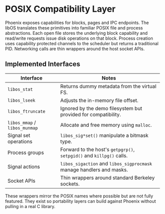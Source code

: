 # POSIX Compatibility Layer

Phoenix exposes capabilities for blocks, pages and IPC endpoints.
The libOS translates these primitives into familiar POSIX file and
process abstractions.  Each open file stores the underlying block
capability and read/write requests issue disk operations on that block.
Process creation uses capability protected channels to the scheduler but
returns a traditional PID.  Networking calls are thin wrappers around
the host socket APIs.

## Implemented Interfaces
| Interface | Notes |
|-----------|----------------------------------------------|
| `libos_stat` | Returns dummy metadata from the virtual FS. |
| `libos_lseek` | Adjusts the in-memory file offset. |
| `libos_ftruncate` | Ignored by the demo filesystem but provided for compatibility. |
| `libos_mmap` / `libos_munmap` | Allocate and free memory using `malloc`. |
| Signal set operations | `libos_sig*set()` manipulate a bitmask type. |
| Process groups | Forward to the host's `getpgrp()`, `setpgid()` and `killpg()` calls. |
| Signal actions | `libos_sigaction` and `libos_sigprocmask` manage handlers and masks. |
| Socket APIs | Thin wrappers around standard Berkeley sockets. |


These wrappers mirror the POSIX names where possible but are not fully
featured.  They exist so portability layers can build against Phoenix
without pulling in a real C library.
